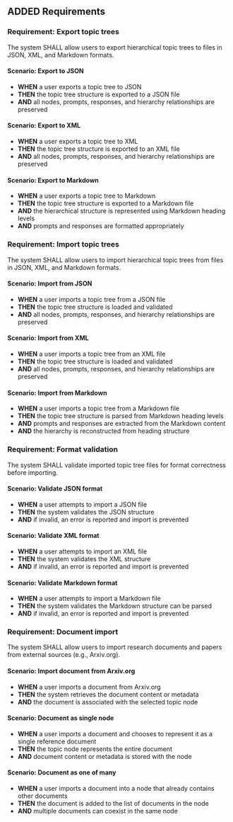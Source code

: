 ## ADDED Requirements

### Requirement: Export topic trees
The system SHALL allow users to export hierarchical topic trees to files in JSON, XML, and Markdown formats.

#### Scenario: Export to JSON
- **WHEN** a user exports a topic tree to JSON
- **THEN** the topic tree structure is exported to a JSON file
- **AND** all nodes, prompts, responses, and hierarchy relationships are preserved

#### Scenario: Export to XML
- **WHEN** a user exports a topic tree to XML
- **THEN** the topic tree structure is exported to an XML file
- **AND** all nodes, prompts, responses, and hierarchy relationships are preserved

#### Scenario: Export to Markdown
- **WHEN** a user exports a topic tree to Markdown
- **THEN** the topic tree structure is exported to a Markdown file
- **AND** the hierarchical structure is represented using Markdown heading levels
- **AND** prompts and responses are formatted appropriately

### Requirement: Import topic trees
The system SHALL allow users to import hierarchical topic trees from files in JSON, XML, and Markdown formats.

#### Scenario: Import from JSON
- **WHEN** a user imports a topic tree from a JSON file
- **THEN** the topic tree structure is loaded and validated
- **AND** all nodes, prompts, responses, and hierarchy relationships are preserved

#### Scenario: Import from XML
- **WHEN** a user imports a topic tree from an XML file
- **THEN** the topic tree structure is loaded and validated
- **AND** all nodes, prompts, responses, and hierarchy relationships are preserved

#### Scenario: Import from Markdown
- **WHEN** a user imports a topic tree from a Markdown file
- **THEN** the topic tree structure is parsed from Markdown heading levels
- **AND** prompts and responses are extracted from the Markdown content
- **AND** the hierarchy is reconstructed from heading structure

### Requirement: Format validation
The system SHALL validate imported topic tree files for format correctness before importing.

#### Scenario: Validate JSON format
- **WHEN** a user attempts to import a JSON file
- **THEN** the system validates the JSON structure
- **AND** if invalid, an error is reported and import is prevented

#### Scenario: Validate XML format
- **WHEN** a user attempts to import an XML file
- **THEN** the system validates the XML structure
- **AND** if invalid, an error is reported and import is prevented

#### Scenario: Validate Markdown format
- **WHEN** a user attempts to import a Markdown file
- **THEN** the system validates the Markdown structure can be parsed
- **AND** if invalid, an error is reported and import is prevented

### Requirement: Document import
The system SHALL allow users to import research documents and papers from external sources (e.g., Arxiv.org).

#### Scenario: Import document from Arxiv.org
- **WHEN** a user imports a document from Arxiv.org
- **THEN** the system retrieves the document content or metadata
- **AND** the document is associated with the selected topic node

#### Scenario: Document as single node
- **WHEN** a user imports a document and chooses to represent it as a single reference document
- **THEN** the topic node represents the entire document
- **AND** document content or metadata is stored with the node

#### Scenario: Document as one of many
- **WHEN** a user imports a document into a node that already contains other documents
- **THEN** the document is added to the list of documents in the node
- **AND** multiple documents can coexist in the same node

